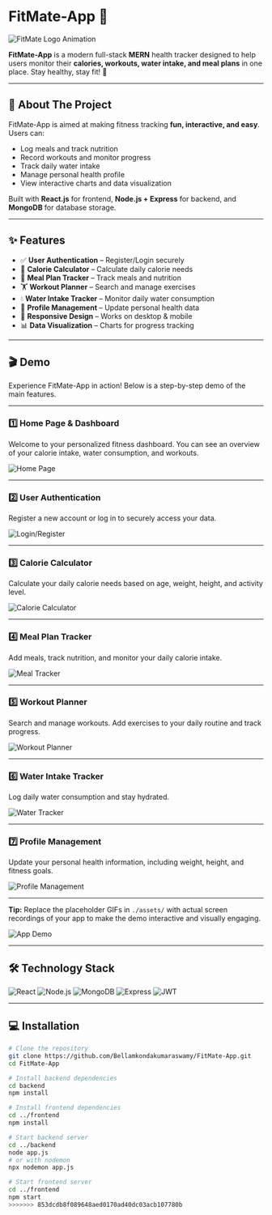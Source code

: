 # FitMate-App 🚀

![FitMate Logo Animation](./assets/fitmate-animation.gif)

**FitMate-App** is a modern full-stack **MERN** health tracker designed to help users monitor their **calories, workouts, water intake, and meal plans** in one place. Stay healthy, stay fit! 💪  

---

## 🌟 About The Project

FitMate-App is aimed at making fitness tracking **fun, interactive, and easy**. Users can:

- Log meals and track nutrition  
- Record workouts and monitor progress  
- Track daily water intake  
- Manage personal health profile  
- View interactive charts and data visualization  

Built with **React.js** for frontend, **Node.js + Express** for backend, and **MongoDB** for database storage.  

---

## ✨ Features

- ✅ **User Authentication** – Register/Login securely  
- 🥗 **Calorie Calculator** – Calculate daily calorie needs  
- 🍎 **Meal Plan Tracker** – Track meals and nutrition  
- 🏋️ **Workout Planner** – Search and manage exercises  
- 💧 **Water Intake Tracker** – Monitor daily water consumption  
- 👤 **Profile Management** – Update personal health data  
- 📱 **Responsive Design** – Works on desktop & mobile  
- 📊 **Data Visualization** – Charts for progress tracking  

---



## 🎬 Demo

Experience FitMate-App in action! Below is a step-by-step demo of the main features.

---

### 1️⃣ Home Page & Dashboard
Welcome to your personalized fitness dashboard. You can see an overview of your calorie intake, water consumption, and workouts.

![Home Page](./assets/home.gif)

---

### 2️⃣ User Authentication
Register a new account or log in to securely access your data.

![Login/Register](./assets/login-register.gif)

---

### 3️⃣ Calorie Calculator
Calculate your daily calorie needs based on age, weight, height, and activity level.

![Calorie Calculator](./assets/calorie-tracker.gif)

---

### 4️⃣ Meal Plan Tracker
Add meals, track nutrition, and monitor your daily calorie intake.

![Meal Tracker](./assets/meal-tracker.gif)

---

### 5️⃣ Workout Planner
Search and manage workouts. Add exercises to your daily routine and track progress.

![Workout Planner](./assets/workout-planner.gif)

---

### 6️⃣ Water Intake Tracker
Log daily water consumption and stay hydrated.

![Water Tracker](./assets/water-tracker.gif)

---

### 7️⃣ Profile Management
Update your personal health information, including weight, height, and fitness goals.

![Profile Management](./assets/profile-management.gif)

---

**Tip:** Replace the placeholder GIFs in `./assets/` with actual screen recordings of your app to make the demo interactive and visually engaging.

  

![App Demo](./assets/demo.gif)

---

## 🛠 Technology Stack

![React](https://img.shields.io/badge/React-61DAFB?logo=react&logoColor=white)
![Node.js](https://img.shields.io/badge/Node.js-339933?logo=node.js&logoColor=white)
![MongoDB](https://img.shields.io/badge/MongoDB-47A248?logo=mongodb&logoColor=white)
![Express](https://img.shields.io/badge/Express-000000?logo=express&logoColor=white)
![JWT](https://img.shields.io/badge/JWT-000000?logo=jsonwebtokens&logoColor=white)

---

## 💻 Installation

```bash
# Clone the repository
git clone https://github.com/Bellamkondakumaraswamy/FitMate-App.git
cd FitMate-App

# Install backend dependencies
cd backend
npm install

# Install frontend dependencies
cd ../frontend
npm install

# Start backend server
cd ../backend
node app.js
# or with nodemon
npx nodemon app.js

# Start frontend server
cd ../frontend
npm start
>>>>>>> 853dcdb8f089648aed0170ad40dc03acb107780b
